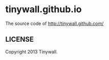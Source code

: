 tinywall.github.io
======

The source code of http://tinywall.github.com/

LICENSE
------------

Copyright 2013 Tinywall.
